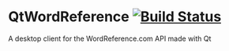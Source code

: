 QtWordReference [![Build Status](https://travis-ci.org/fgsalomon/QtWordReference.svg?branch=master)](https://travis-ci.org/fgsalomon/QtWordReference)
===============

A desktop client for the WordReference.com API made with Qt
